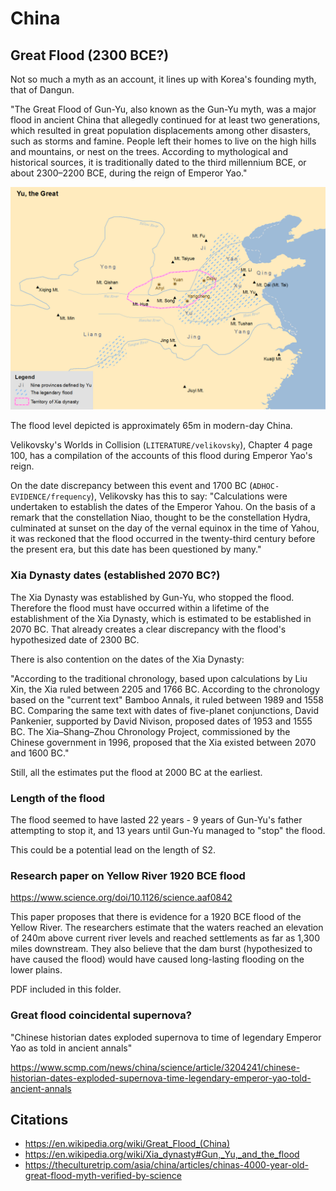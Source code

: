 # China

## Great Flood (2300 BCE?)

Not so much a myth as an account, it lines up with Korea's founding myth, that of Dangun.

"The Great Flood of Gun-Yu, also known as the Gun-Yu myth, was a major flood in ancient China that allegedly continued for at least two generations, which resulted in great population displacements among other disasters, such as storms and famine. People left their homes to live on the high hills and mountains, or nest on the trees. According to mythological and historical sources, it is traditionally dated to the third millennium BCE, or about 2300–2200 BCE, during the reign of Emperor Yao."

![gun yu flood map](img/gun-yu-floodmap.png "gun yu flood map")

The flood level depicted is approximately 65m in modern-day China.

Velikovsky's Worlds in Collision (`LITERATURE/velikovsky`), Chapter 4 page 100, has a compilation of the accounts of this flood during Emperor Yao's reign.

On the date discrepancy between this event and 1700 BC (`ADHOC-EVIDENCE/frequency`), Velikovsky has this to say: "Calculations were undertaken to establish the dates of the Emperor Yahou. On the basis of a remark that the constellation Niao, thought to be the constellation Hydra, culminated at sunset on the day of the vernal equinox in the time of Yahou, it was reckoned that the flood occurred in the twenty-third century before the present era, but this date has been questioned by many."

### Xia Dynasty dates (established 2070 BC?)

The Xia Dynasty was established by Gun-Yu, who stopped the flood. Therefore the flood must have occurred within a lifetime of the establishment of the Xia Dynasty, which is estimated to be established in 2070 BC. That already creates a clear discrepancy with the flood's hypothesized date of 2300 BC.

There is also contention on the dates of the Xia Dynasty:

"According to the traditional chronology, based upon calculations by Liu Xin, the Xia ruled between 2205 and 1766 BC. According to the chronology based on the "current text" Bamboo Annals, it ruled between 1989 and 1558 BC. Comparing the same text with dates of five-planet conjunctions, David Pankenier, supported by David Nivison, proposed dates of 1953 and 1555 BC. The Xia–Shang–Zhou Chronology Project, commissioned by the Chinese government in 1996, proposed that the Xia existed between 2070 and 1600 BC."

Still, all the estimates put the flood at 2000 BC at the earliest.

### Length of the flood

The flood seemed to have lasted 22 years - 9 years of Gun-Yu's father attempting to stop it, and 13 years until Gun-Yu managed to "stop" the flood.

This could be a potential lead on the length of S2.

### Research paper on Yellow River 1920 BCE flood

https://www.science.org/doi/10.1126/science.aaf0842

This paper proposes that there is evidence for a 1920 BCE flood of the Yellow River. The researchers estimate that the waters reached an elevation of 240m above current river levels and reached settlements as far as 1,300 miles downstream. They also believe that the dam burst (hypothesized to have caused the flood) would have caused long-lasting flooding on the lower plains.

PDF included in this folder.

### Great flood coincidental supernova?

"Chinese historian dates exploded supernova to time of legendary Emperor Yao as told in ancient annals"

https://www.scmp.com/news/china/science/article/3204241/chinese-historian-dates-exploded-supernova-time-legendary-emperor-yao-told-ancient-annals

## Citations

- https://en.wikipedia.org/wiki/Great_Flood_(China)
- https://en.wikipedia.org/wiki/Xia_dynasty#Gun,_Yu,_and_the_flood
- https://theculturetrip.com/asia/china/articles/chinas-4000-year-old-great-flood-myth-verified-by-science